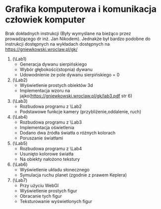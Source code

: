 # Grafika komputerowa i komunikacja człowiek komputer

Brak dokładnych instrukcji (Były wymyślane na bieżąco przez prowadzącego dr inż. Jan Nikodem). Jednakże był bardzo podobne do instrukcji dostępnych na wykładach dostępnych na https://gniewkowski.wroclaw.pl/gk/

1. (\Lab1)
    * Generacja dywanu sierpińskiego
    * Wybór głębokości(stopnia) dywanu
    * Udowodnienie że pole dywanu sierpińskiego = 0
2. (\Lab2)
    * Wyświetlenie prostych obiektów 3d
    * Implementacja wzoru na jajko(https://gniewkowski.wroclaw.pl/gk/lab3.pdf str 6)
3. (\Lab3)
    * Rozbudowa programu z \Lab2
    * Podstawowe funkcje kamery (przybliżenie,oddalenie, ruch)
4. (\Lab4)
    * Rozbudowa programu z \Lab3
    * Implementacja oświetlenia
    * Dodano dwa źródła światła o różnych kolorach
    * Poruszanie światłami
5. (\Lab5)
    * Rozbudowa programu z \Lab4
    * Usunięto kolorowe światła
    * Na obiekty nałożono tekstury
6. (\Lab6)
    * Wyświetlenie układu słonecznego
    * Symulacja ruchu planet (zgodnie z prawem Keplera)
7. (\Lab7)
    * Przy użyciu WebGl
    * Wyświetlenie prostych figur
    * Obracanie tych figur
    * Teksturowanie wyświetlonych figur